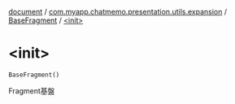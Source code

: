 [document](../../index.md) / [com.myapp.chatmemo.presentation.utils.expansion](../index.md) / [BaseFragment](index.md) / [&lt;init&gt;](./-init-.md)

# &lt;init&gt;

`BaseFragment()`

Fragment基盤

